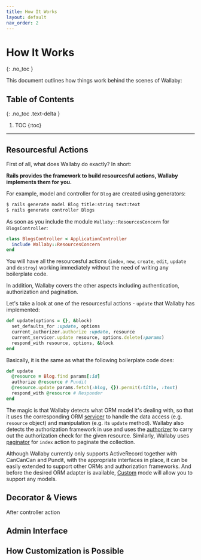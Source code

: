 ```yaml
---
title: How It Works
layout: default
nav_order: 2
---
```


# How It Works
{: .no_toc }

This document outlines how things work behind the scenes of Wallaby:

## Table of Contents
{: .no_toc .text-delta }

1. TOC
{:toc}

---

## Resourcesful Actions

First of all, what does Wallaby do exactly? In short:

**Rails provides the framework to build resourcesful actions, Wallaby implements them for you.**

For example, model and controller for `Blog` are created using generators:

```sh
$ rails generate model Blog title:string text:text
$ rails generate controller Blogs
```

As soon as you include the module `Wallaby::ResourcesConcern` for `BlogsController`:

```ruby
class BlogsController < ApplicationController
  include Wallaby::ResourcesConcern
end
```

You will have all the resourcesful actions (`index`, `new`, `create`, `edit`, `update` and `destroy`) working immediately without the need of writing any boilerplate code.

In addition, Wallaby covers the other aspects including authentication, authorization and pagination.

Let's take a look at one of the resourcesful actions - `update` that Wallaby has implemented:

```ruby
def update(options = {}, &block)
  set_defaults_for :update, options
  current_authorizer.authorize :update, resource
  current_servicer.update resource, options.delete(:params)
  respond_with resource, options, &block
end
```

Basically, it is the same as what the following boilerplate code does:

```ruby
def update
  @resource = Blog.find params[:id]
  authorize @resource # Pundit
  @resource.update params.fetch(:blog, {}).permit(:title, :text)
  respond_with @resource # Responder
end
```

The magic is that Wallaby detects what ORM model it's dealing with,
so that it uses the corresponding ORM [servicer](???)
to handle the data access (e.g. `resource` object) and manipulation (e.g. its `update` method).
Wallaby also detects the authorization framework in use and
uses the [authorizer](???) to carry out the authorization check for the given resource.
Similarly, Wallaby uses [paginator](???) for `index` action to paginate the collection.

Although Wallaby currently only supports ActiveRecord together with CanCanCan and Pundit,
with the appropriate interfaces in place,
it can be easily extended to support other ORMs and authorization frameworks.
And before the desired ORM adapter is available, [Custom](???) mode will allow you to support any models.

## Decorator & Views

After controller action

## Admin Interface

## How Customization is Possible
